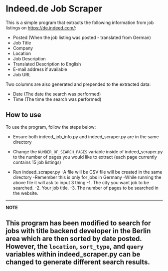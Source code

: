 # Indeed.de Job Scraper

This is a simple program that extracts the following information from job listings on https://de.indeed.com/:

- Posted (When the job listing was posted - translated from German)
- Job Title
- Company
- Location
- Job Description
- Translated Description to English
- E-mail address if available
- Job URL

Two columns are also generated and prepended to the extracted data:

- Date (The date the search was performed)
- Time (The time the search was performed)

## How to use

To use the program, follow the steps below:

- Ensure both indeed_job_info.py and indeed_scraper.py are in the same directory

- Change the `NUMBER_OF_SEARCH_PAGES` variable inside of indeed_scraper.py to the number of pages you would like to extract (each page currently contains 15 job listings)
- Run indeed_scraper.py
-A file will be CSV file will be created in the same directory
-Remember this is only for jobs in Germany
-While running the above file it will ask to input 3 thing 
-1. The city you want job to be searched.
-2. Your job title.
-3. The number of pages to be searched in the website.

---
**NOTE**

This program has been modified to search for jobs with title backend developer in the Berlin area which are then sorted by date posted. However, the `location`, `sort_type`, and `query` variables within indeed_scraper.py can be changed to generate different search results.
---
